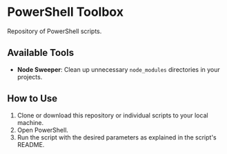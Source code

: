 # PowerShell Toolbox
Repository of PowerShell scripts.

## Available Tools
- **Node Sweeper**: Clean up unnecessary `node_modules` directories in your projects.

## How to Use
1. Clone or download this repository or individual scripts to your local machine.
3. Open PowerShell.
4. Run the script with the desired parameters as explained in the script's README.
